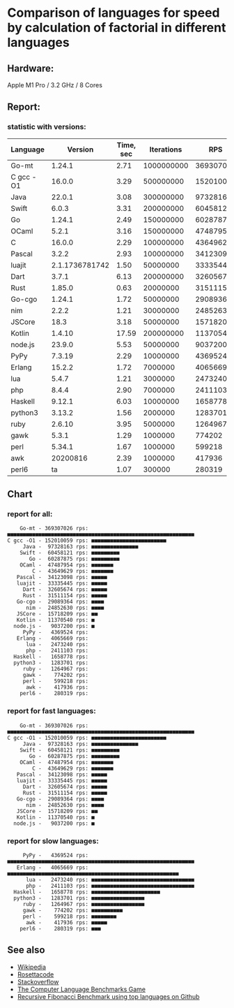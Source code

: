 Comparison of languages for speed by calculation of factorial in different languages
====================================================================================

Hardware:
---------
Apple M1 Pro / 3.2 GHz / 8 Cores


Report:
-------

### statistic with versions:

| Language   | Version        | Time, sec | Iterations | RPS       |
|------------|----------------|-----------|------------|-----------|
|      Go-mt |         1.24.1 |      2.71 | 1000000000 | 369307026 |
|  C gcc -O1 |         16.0.0 |      3.29 |  500000000 | 152010059 |
|       Java |         22.0.1 |      3.08 |  300000000 |  97328163 |
|      Swift |          6.0.3 |      3.31 |  200000000 |  60458121 |
|         Go |         1.24.1 |      2.49 |  150000000 |  60287875 |
|      OCaml |          5.2.1 |      3.16 |  150000000 |  47487954 |
|          C |         16.0.0 |      2.29 |  100000000 |  43649629 |
|     Pascal |          3.2.2 |      2.93 |  100000000 |  34123098 |
|     luajit | 2.1.1736781742 |      1.50 |   50000000 |  33335445 |
|       Dart |          3.7.1 |      6.13 |  200000000 |  32605674 |
|       Rust |         1.85.0 |      0.63 |   20000000 |  31511154 |
|     Go-cgo |         1.24.1 |      1.72 |   50000000 |  29089364 |
|        nim |          2.2.2 |      1.21 |   30000000 |  24852630 |
|     JSCore |           18.3 |      3.18 |   50000000 |  15718209 |
|     Kotlin |         1.4.10 |     17.59 |  200000000 |  11370540 |
|    node.js |         23.9.0 |      5.53 |   50000000 |   9037200 |
|       PyPy |         7.3.19 |      2.29 |   10000000 |   4369524 |
|     Erlang |         15.2.2 |      1.72 |    7000000 |   4065669 |
|        lua |          5.4.7 |      1.21 |    3000000 |   2473240 |
|        php |          8.4.4 |      2.90 |    7000000 |   2411103 |
|    Haskell |         9.12.1 |      6.03 |   10000000 |   1658778 |
|    python3 |         3.13.2 |      1.56 |    2000000 |   1283701 |
|       ruby |         2.6.10 |      3.95 |    5000000 |   1264967 |
|       gawk |          5.3.1 |      1.29 |    1000000 |    774202 |
|       perl |         5.34.1 |      1.67 |    1000000 |    599218 |
|        awk |       20200816 |      2.39 |    1000000 |    417936 |
|      perl6 |             ta |      1.07 |     300000 |    280319 |

## Chart

### report for all:

        Go-mt - 369307026 rps: ■■■■■■■■■■■■■■■■■■■■■■■■■■■■■■■■■■■■■■■■■■■■■■■■■■■■■■■■■■■■
    C gcc -O1 - 152010059 rps: ■■■■■■■■■■■■■■■■■■■■■■■■
         Java -  97328163 rps: ■■■■■■■■■■■■■■■
        Swift -  60458121 rps: ■■■■■■■■■
           Go -  60287875 rps: ■■■■■■■■■
        OCaml -  47487954 rps: ■■■■■■■
            C -  43649629 rps: ■■■■■■■
       Pascal -  34123098 rps: ■■■■■
       luajit -  33335445 rps: ■■■■■
         Dart -  32605674 rps: ■■■■■
         Rust -  31511154 rps: ■■■■■
       Go-cgo -  29089364 rps: ■■■■
          nim -  24852630 rps: ■■■■
       JSCore -  15718209 rps: ■■
       Kotlin -  11370540 rps: ■
      node.js -   9037200 rps: ■
         PyPy -   4369524 rps: 
       Erlang -   4065669 rps: 
          lua -   2473240 rps: 
          php -   2411103 rps: 
      Haskell -   1658778 rps: 
      python3 -   1283701 rps: 
         ruby -   1264967 rps: 
         gawk -    774202 rps: 
         perl -    599218 rps: 
          awk -    417936 rps: 
        perl6 -    280319 rps: 

### report for fast languages:

        Go-mt - 369307026 rps: ■■■■■■■■■■■■■■■■■■■■■■■■■■■■■■■■■■■■■■■■■■■■■■■■■■■■■■■■■■■■
    C gcc -O1 - 152010059 rps: ■■■■■■■■■■■■■■■■■■■■■■■■
         Java -  97328163 rps: ■■■■■■■■■■■■■■■
        Swift -  60458121 rps: ■■■■■■■■■
           Go -  60287875 rps: ■■■■■■■■■
        OCaml -  47487954 rps: ■■■■■■■
            C -  43649629 rps: ■■■■■■■
       Pascal -  34123098 rps: ■■■■■
       luajit -  33335445 rps: ■■■■■
         Dart -  32605674 rps: ■■■■■
         Rust -  31511154 rps: ■■■■■
       Go-cgo -  29089364 rps: ■■■■
          nim -  24852630 rps: ■■■■
       JSCore -  15718209 rps: ■■
       Kotlin -  11370540 rps: ■
      node.js -   9037200 rps: ■

### report for slow languages:

         PyPy -   4369524 rps: ■■■■■■■■■■■■■■■■■■■■■■■■■■■■■■■■■■■■■■■■■■■■■■■■■■■■■■■■■■■■
       Erlang -   4065669 rps: ■■■■■■■■■■■■■■■■■■■■■■■■■■■■■■■■■■■■■■■■■■■■■■■■■■■■■■■
          lua -   2473240 rps: ■■■■■■■■■■■■■■■■■■■■■■■■■■■■■■■■■
          php -   2411103 rps: ■■■■■■■■■■■■■■■■■■■■■■■■■■■■■■■■■
      Haskell -   1658778 rps: ■■■■■■■■■■■■■■■■■■■■■■
      python3 -   1283701 rps: ■■■■■■■■■■■■■■■■■
         ruby -   1264967 rps: ■■■■■■■■■■■■■■■■■
         gawk -    774202 rps: ■■■■■■■■■■
         perl -    599218 rps: ■■■■■■■■
          awk -    417936 rps: ■■■■■
        perl6 -    280319 rps: ■■■



See also
--------

  * [Wikipedia](http://en.wikipedia.org/wiki/Factorial)
  * [Rosettacode](http://rosettacode.org/wiki/Factorial)
  * [Stackoverflow](http://stackoverflow.com/questions/23930/factorial-algorithms-in-different-languages)
  * [The Computer Language Benchmarks Game](https://benchmarksgame-team.pages.debian.net/benchmarksgame/index.html)
  * [Recursive Fibonacci Benchmark using top languages on Github](https://github.com/drujensen/fib)
